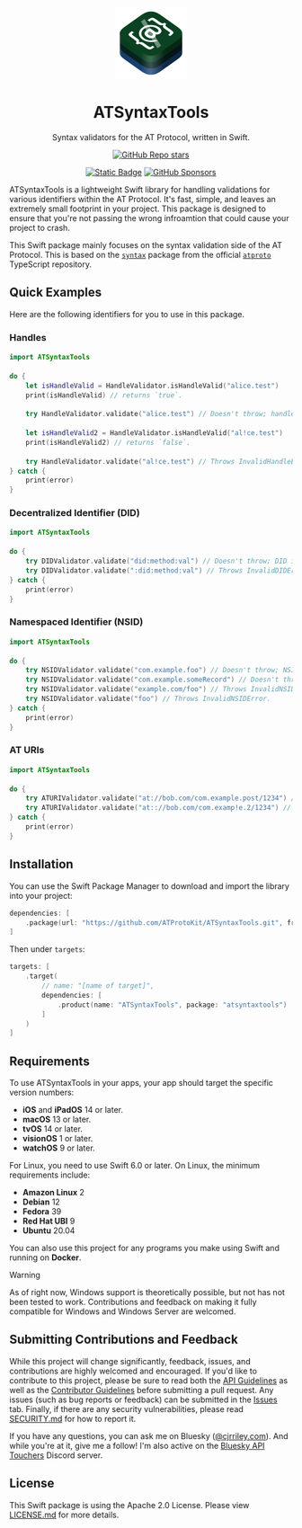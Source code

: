 <p align="center">
  <img src="https://github.com/ATProtoKit/ATSyntaxTools/blob/main/Sources/ATSyntaxTools/Documentation.docc/Resources/atsyntaxtools_icon.png" height="128" alt="An icon for ATSyntaxTools, which contains three stacks of rounded rectangles in an isometric top view. At the top stack, there's an at symbol in a thick weight, with a pointed arrow at the tip. On the left and right side, there are left and right curly braces in a thick weight. Behind the at symbol is a faded slash. The three stacks are, from top to bottom, green, teal, and blue.">
</p>

<h1 align="center">ATSyntaxTools</h1>

<p align="center">Syntax validators for the AT Protocol, written in Swift.</p>

<div align="center">

[![GitHub Repo stars](https://img.shields.io/github/stars/atprotokit/atsyntaxtools?style=flat&logo=github)](https://github.com/ATProtoKit/ATSyntaxTools)

</div>
<div align="center">

[![Static Badge](https://img.shields.io/badge/Follow-%40cjrriley.com-0073fa?style=flat&logo=bluesky&labelColor=%23151e27&link=https%3A%2F%2Fbsky.app%2Fprofile%2Fcjrriley.com)](https://bsky.app/profile/cjrriley.com)
[![GitHub Sponsors](https://img.shields.io/github/sponsors/masterj93?color=%23cb5f96&link=https%3A%2F%2Fgithub.com%2Fsponsors%2FMasterJ93)](https://github.com/sponsors/MasterJ93)

</div>

ATSyntaxTools is a lightweight Swift library for handling validations for various identifiers within the AT Protocol. It's fast, simple, and leaves an extremely small footprint in your project. This package is designed to ensure that you're not passing the wrong infroamtion that could cause your project to crash.

This Swift package mainly focuses on the syntax validation side of the AT Protocol. This is based on the [`syntax`](https://github.com/bluesky-social/atproto/tree/main/packages/syntax) package from the official [`atproto`](https://github.com/bluesky-social/atproto) TypeScript repository.

## Quick Examples

Here are the following identifiers for you to use in this package.

### Handles

```swift
import ATSyntaxTools

do {
    let isHandleValid = HandleValidator.isHandleValid("alice.test")
    print(isHandleValid) // returns `true`.

    try HandleValidator.validate("alice.test") // Doesn't throw; handle is valid.

    let isHandleValid2 = HandleValidator.isHandleValid("al!ce.test")
    print(isHandleValid2) // returns `false`.

    try HandleValidator.validate("al!ce.test") // Throws InvalidHandleError.
} catch {
    print(error)
}
```

### Decentralized Identifier (DID)

```swift
import ATSyntaxTools

do {
    try DIDValidator.validate("did:method:val") // Doesn't throw; DID is valid.
    try DIDValidator.validate(":did:method:val") // Throws InvalidDIDError.
} catch {
    print(error)
}
```

### Namespaced Identifier (NSID)

```swift
import ATSyntaxTools

do {
    try NSIDValidator.validate("com.example.foo") // Doesn't throw; NSID is valid.
    try NSIDValidator.validate("com.example.someRecord") // Doesn't throw; NSID is valid.
    try NSIDValidator.validate("example.com/foo") // Throws InvalidNSIDError.
    try NSIDValidator.validate("foo") // Throws InvalidNSIDError.
} catch {
    print(error)
}
```

### AT URIs

```swift
import ATSyntaxTools

do {
    try ATURIValidator.validate("at://bob.com/com.example.post/1234") // Doesn't throw; AT URI is valid.
    try ATURIValidator.validate("at:://bob.com/com.examp!e.2/1234") // Throws InvalidATURIError
} catch {
    print(error)
}
```

## Installation
You can use the Swift Package Manager to download and import the library into your project:
```swift
dependencies: [
    .package(url: "https://github.com/ATProtoKit/ATSyntaxTools.git", from: "0.1.0")
]
```

Then under `targets`:
```swift
targets: [
    .target(
        // name: "[name of target]",
        dependencies: [
            .product(name: "ATSyntaxTools", package: "atsyntaxtools")
        ]
    )
]
```

## Requirements
To use ATSyntaxTools in your apps, your app should target the specific version numbers:
- **iOS** and **iPadOS** 14 or later.
- **macOS** 13 or later.
- **tvOS** 14 or later.
- **visionOS** 1 or later.
- **watchOS** 9 or later.

For Linux, you need to use Swift 6.0 or later. On Linux, the minimum requirements include:
- **Amazon Linux** 2
- **Debian** 12
- **Fedora** 39
- **Red Hat UBI** 9
- **Ubuntu** 20.04

You can also use this project for any programs you make using Swift and running on **Docker**.

> [!WARNING]
> As of right now, Windows support is theoretically possible, but not has not been tested to work. Contributions and feedback on making it fully compatible for Windows and Windows Server are welcomed.

## Submitting Contributions and Feedback
While this project will change significantly, feedback, issues, and contributions are highly welcomed and encouraged. If you'd like to contribute to this project, please be sure to read both the [API Guidelines](https://github.com/ATProtoKit/ATSyntaxTools/blob/main/API_GUIDELINES.md) as well as the [Contributor Guidelines](https://github.com/MasterJ93/ATProtoKit/blob/main/CONTRIBUTING.md) before submitting a pull request. Any issues (such as bug reports or feedback) can be submitted in the [Issues](https://github.com/ATProtoKit/ATSyntaxTools/issues) tab. Finally, if there are any security vulnerabilities, please read [SECURITY.md](https://github.com/ATProtoKit/ATSyntaxTools/blob/main/SECURITY.md) for how to report it.

If you have any questions, you can ask me on Bluesky ([@cjrriley.com](https://bsky.app/profile/cjrriley.com)). And while you're at it, give me a follow! I'm also active on the [Bluesky API Touchers](https://discord.gg/3srmDsHSZJ) Discord server.

## License
This Swift package is using the Apache 2.0 License. Please view [LICENSE.md](https://github.com/ATProtoKit/ATSyntaxTools/blob/main/LICENSE.md) for more details.
